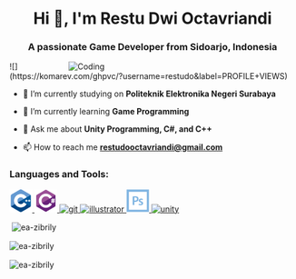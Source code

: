 <h1 align="center">Hi 👋, I'm Restu Dwi Octavriandi</h1>
<h3 align="center">A passionate Game Developer from Sidoarjo, Indonesia</h3>
<img align="right" alt="Coding" width="400" src="https://i.pinimg.com/originals/e4/26/70/e426702edf874b181aced1e2fa5c6cde.gif">

<p align="left"> ![](https://komarev.com/ghpvc/?username=restudo&label=PROFILE+VIEWS) </p>

- 🔭 I’m currently studying on **Politeknik Elektronika Negeri Surabaya**

- 🌱 I’m currently learning **Game Programming**

- 💬 Ask me about **Unity Programming, C#, and C++**

- 📫 How to reach me **restudooctavriandi@gmail.com**

<!-- <h3 align="left">Connect with me:</h3>
<p align="left">
<a href="https://linkedin.com/in/zibrilyy" target="blank"><img align="center" src="https://raw.githubusercontent.com/rahuldkjain/github-profile-readme-generator/master/src/images/icons/Social/linked-in-alt.svg" alt="zibrilyy" height="30" width="40" /></a>
<a href="https://instagram.com/zibrilyt7_" target="blank"><img align="center" src="https://raw.githubusercontent.com/rahuldkjain/github-profile-readme-generator/master/src/images/icons/Social/instagram.svg" alt="zibrilyt7_" height="30" width="40" /></a>
</p> -->

<h3 align="left">Languages and Tools:</h3>
<p align="left"> <a href="https://www.w3schools.com/cpp/" target="_blank" rel="noreferrer"> <img src="https://raw.githubusercontent.com/devicons/devicon/master/icons/cplusplus/cplusplus-original.svg" alt="cplusplus" width="40" height="40"/> </a> <a href="https://www.w3schools.com/cs/" target="_blank" rel="noreferrer"> <img src="https://raw.githubusercontent.com/devicons/devicon/master/icons/csharp/csharp-original.svg" alt="csharp" width="40" height="40"/> </a> <a href="https://git-scm.com/" target="_blank" rel="noreferrer"> <img src="https://www.vectorlogo.zone/logos/git-scm/git-scm-icon.svg" alt="git" width="40" height="40"/> </a> <a href="https://www.adobe.com/in/products/illustrator.html" target="_blank" rel="noreferrer"> <img src="https://www.vectorlogo.zone/logos/adobe_illustrator/adobe_illustrator-icon.svg" alt="illustrator" width="40" height="40"/> </a> <a href="https://www.photoshop.com/en" target="_blank" rel="noreferrer"> <img src="https://raw.githubusercontent.com/devicons/devicon/master/icons/photoshop/photoshop-line.svg" alt="photoshop" width="40" height="40"/> </a> <a href="https://unity.com/" target="_blank" rel="noreferrer"> <img src="https://www.vectorlogo.zone/logos/unity3d/unity3d-icon.svg" alt="unity" width="40" height="40"/> </a> </p>

<p>&nbsp;<img align="center" src="https://github-readme-stats.vercel.app/api?username=ea-zibrily&show_icons=true&locale=en" alt="ea-zibrily" /></p>

<p><img align="center" src="https://github-readme-stats.vercel.app/api/top-langs?username=ea-zibrily&show_icons=true&locale=en&layout=compact" alt="ea-zibrily" /></p>

<p><img align="center" src="https://github-readme-streak-stats.herokuapp.com/?user=ea-zibrily&" alt="ea-zibrily" /></p>
